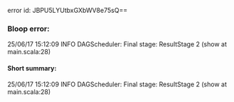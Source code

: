 error id: JBPU5LYUtbxGXbWV8e75sQ==
### Bloop error:

25/06/17 15:12:09 INFO DAGScheduler: Final stage: ResultStage 2 (show at main.scala:28)
#### Short summary: 

25/06/17 15:12:09 INFO DAGScheduler: Final stage: ResultStage 2 (show at main.scala:28)